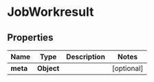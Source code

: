 
# JobWorkresult

## Properties
Name | Type | Description | Notes
------------ | ------------- | ------------- | -------------
**meta** | **Object** |  |  [optional]



